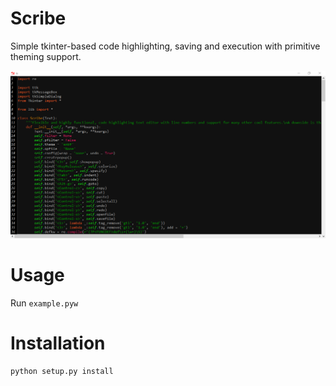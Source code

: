 # Scribe
Simple tkinter-based code highlighting, saving and execution with primitive theming support.

![Screenshot](scribe.png)

# Usage
Run `example.pyw`

# Installation
```
python setup.py install
```
